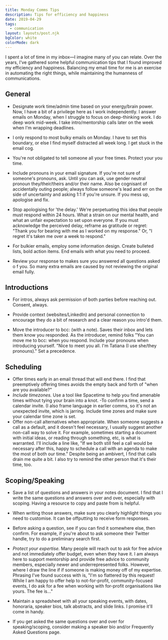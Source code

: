```yaml
---
title: Monday Comms Tips
description: Tips for efficiency and happiness
date: 2019-04-29
tags:
  - communication
layout: layouts/post.njk
bgColor: white
colorMode: dark
---
```


I spent a lot of time in my inbox—I imagine many of you can relate. Over the years, I've gathered some helpful communication tips that I found improved my efficiency and happiness. Balancing my email time for me is an exercise in automating the right things, while maintaining the humanness of communications.

## General

- Designate work time/admin time based on your energy/brain power. Now, I have a bit of a privilege here as I work independently. I answer emails on Monday, when I struggle to focus on deep-thinking work. I do deep work mid-week. I take intro/mentorship calls later on the week when I'm wrapping deadlines.

- I only respond to most bulky emails on Monday. I have to set this boundary, or else I find myself distracted all week long. I get stuck in the email cog.

- You're not obligated to tell someone all your free times. Protect your you time.

- Include pronouns in your email signature. If you're not sure of someone's pronouns, ask. Until you can ask, use gender neutral pronoun they/their/theirs and/or their name. Also be cognisant of accidentally outing people; always follow someone's lead and err on the side of uncertainty and asking 1:1 if you're unsure. If you mess up, apologise and fix.

- Stop apologising for 'the delay.' We're perpetuating this idea that people must respond within 24 hours. What a strain on our mental health, and what an unfair expectation to set upon everyone. If you must acknowledge the perceived delay, reframe as gratitude or regret: "Thank you for bearing with me as I worked on my response." Or, "I regret it's taken me over a week to respond."

- For bulkier emails, employ some information design. Create bulleted lists, bold action items. End emails with what you need to proceed.

- Review your response to makes sure you answered all questions asked o f you. So many extra emails are caused by not reviewing the original email fully.

## Introductions

- For intros, always ask permission of both parties before reaching out. Consent, always.

- Provide context (websites/LinkedIn) and personal connection to encourage they do a bit of research and a clear reason you intro'd them.

- Move the introducer to bcc: (with a note). Saves their inbox and lets them know you responded. As the introducer, remind folks "You can move me to bcc: when you respond.
Include your pronouns when introducing yourself. "Nice to meet you all. I'm Tatiana (I use she/they pronouns)." Set a precedence.

## Scheduling

- Offer times early in an email thread that will end there. I find that preemptively offering times avoids the empty back and forth of "when are you available?"
- *Include timezones.* Use a tool like Spacetime to help you find amenable times without tying your brain into a knot.
-To confirm a time, send a calendar invite. (I also frame language in earlier comms, so it's not an unexpected invite, which is jarring. Include time zones and make sure your calendar time zone is set.
- Offer non-call alternatives when appropriate. When someone suggests a call as a default, and it doesn't feel necessary, I usually suggest another non-call way to solve it. For example, sometimes starting a document with initial ideas, or reading through something, etc, is what is warranted. I'll include a line like, "If we both still feel a call would be necessary after this, happy to schedule a call with an agenda to make the most of both our time." Despite being an ambivert, I find that calls drain me quite a bit. I also try to remind the other person that it's their time, too.

## Scoping/Speaking

- Save a list of questions and answers in your notes document. I find that I write the same questions and answers over and over, especially with scoping. Having a resource to copy and paste from is helpful.

- When writing those answers, make sure you clearly highlight things you need to customise. It can be offputting to receive form responses.

- Before asking a question, see if you can find it somewhere else, then confirm. For example, if you're about to ask someone their Twitter handle, try to do a preliminary search first.

- *Protect your expertise.* Many people will reach out to ask for free advice and not immediately offer budget, even when they have it. I am always here to support mentorship and provide free advice to community members, especially newer and underrepresented folks. However, where I draw the line if if someone is making money off of my expertise. Phrasing I've found success with is, "I'm so flattered by this request! While I am happy to offer help to not-for-profit, community-focused events, I do ask for a fee when working with for-profit organisations like yours. The fee is..."

- Maintain a spreadsheet with all your speaking events, with dates, honoraria, speaker bios, talk abstracts, and slide links. I promise it'll come in handy.

- If you get asked the same questions over and over for speaking/scoping, consider making a speaker bio and/or Frequently Asked Questions page.
